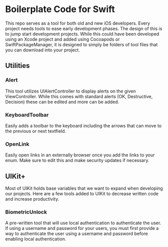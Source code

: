 # Boilerplate Code for Swift
This repo serves as a tool for both old and new iOS developers. Every project needs tools to ease early development phases.
The design of this is to jump start development projects.
While this could have been developed using an Xcode project and added using Cocoapods or SwiftPackageManager, it is designed to simply be folders of tool files that you can download into your project.

## Utilities
### Alert
This tool utilizes UIAlertController to display alerts on the given ViewController. While this comes with standard alerts (OK, Destructive, Decision) these can be edited and more can be added.
### KeyboardToolbar
Easily adds a toolbar to the keyboard including the arrows that can move to the previous or next textfield.
### OpenLink
Easily open links in an externally browser once you add the links to your enum. Make sure to edit this and make security updates if necessary.

## UIKit+
Most of UIKit holds base variables that we want to expand when developing our projects. Here are a few tools added to UIKit to decrease written code and increase productivity.
### BiometricUnlock
A pre-written tool that will use local authentication to authenticate the user. If using a username and password for your users, you must first provide a way to authenticate the user using a username and password before enabling local authentication.
